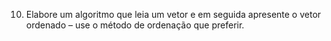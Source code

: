 10. Elabore um algoritmo que leia um vetor e em seguida apresente o vetor ordenado – use o método de ordenação que preferir.